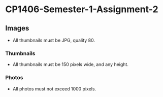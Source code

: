 # CP1406-Semester-1-Assignment-2

## Images
 * All thumbnails must be JPG, quality 80.

### Thumbnails
 * All thumbnails must be 150 pixels wide, and any height.

### Photos
 * All photos must not exceed 1000 pixels.